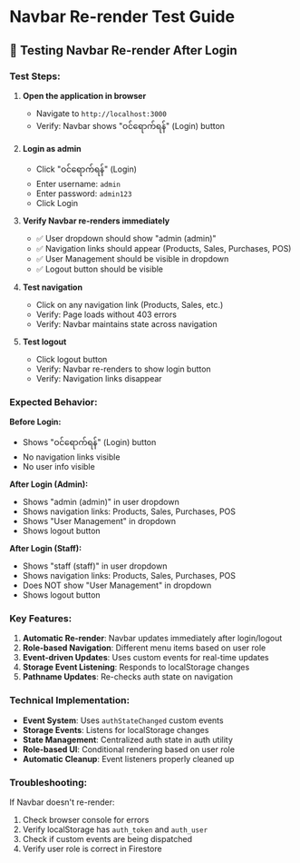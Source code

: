 # Navbar Re-render Test Guide

## 🧪 Testing Navbar Re-render After Login

### **Test Steps:**

1. **Open the application in browser**
   - Navigate to `http://localhost:3000`
   - Verify: Navbar shows "ဝင်ရောက်ရန်" (Login) button

2. **Login as admin**
   - Click "ဝင်ရောက်ရန်" (Login)
   - Enter username: `admin`
   - Enter password: `admin123`
   - Click Login

3. **Verify Navbar re-renders immediately**
   - ✅ User dropdown should show "admin (admin)"
   - ✅ Navigation links should appear (Products, Sales, Purchases, POS)
   - ✅ User Management should be visible in dropdown
   - ✅ Logout button should be visible

4. **Test navigation**
   - Click on any navigation link (Products, Sales, etc.)
   - Verify: Page loads without 403 errors
   - Verify: Navbar maintains state across navigation

5. **Test logout**
   - Click logout button
   - Verify: Navbar re-renders to show login button
   - Verify: Navigation links disappear

### **Expected Behavior:**

**Before Login:**
- Shows "ဝင်ရောက်ရန်" (Login) button
- No navigation links visible
- No user info visible

**After Login (Admin):**
- Shows "admin (admin)" in user dropdown
- Shows navigation links: Products, Sales, Purchases, POS
- Shows "User Management" in dropdown
- Shows logout button

**After Login (Staff):**
- Shows "staff (staff)" in user dropdown
- Shows navigation links: Products, Sales, Purchases, POS
- Does NOT show "User Management" in dropdown
- Shows logout button

### **Key Features:**

1. **Automatic Re-render**: Navbar updates immediately after login/logout
2. **Role-based Navigation**: Different menu items based on user role
3. **Event-driven Updates**: Uses custom events for real-time updates
4. **Storage Event Listening**: Responds to localStorage changes
5. **Pathname Updates**: Re-checks auth state on navigation

### **Technical Implementation:**

- **Event System**: Uses `authStateChanged` custom events
- **Storage Events**: Listens for localStorage changes
- **State Management**: Centralized auth state in auth utility
- **Role-based UI**: Conditional rendering based on user role
- **Automatic Cleanup**: Event listeners properly cleaned up

### **Troubleshooting:**

If Navbar doesn't re-render:
1. Check browser console for errors
2. Verify localStorage has `auth_token` and `auth_user`
3. Check if custom events are being dispatched
4. Verify user role is correct in Firestore 